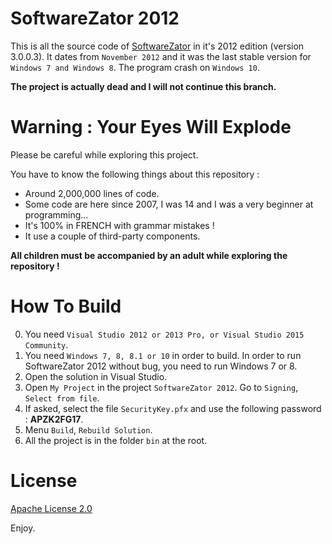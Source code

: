 # SoftwareZator 2012

This is all the source code of [SoftwareZator](http://softwarezator.velersoftware.com/) in it's 2012 edition (version 3.0.0.3). It dates from `November 2012` and it was the last stable version for `Windows 7 and Windows 8`. The program crash on `Windows 10`.

**The project is actually dead and I will not continue this branch.**


# Warning : Your Eyes Will Explode

Please be careful while exploring this project.

You have to know the following things about this repository :
* Around 2,000,000 lines of code.
* Some code are here since 2007, I was 14 and I was a very beginner at programming...
* It's 100% in FRENCH with grammar mistakes !
* It use a couple of third-party components.

**All children must be accompanied by an adult while exploring the repository !**


# How To Build

0. You need `Visual Studio 2012 or 2013 Pro, or Visual Studio 2015 Community`.
0. You need `Windows 7, 8, 8.1 or 10` in order to build. In order to run SoftwareZator 2012 without bug, you need to run Windows 7 or 8.
0. Open the solution in Visual Studio.
0. Open `My Project` in the project `SoftwareZator 2012`. Go to `Signing`, `Select from file`.
0. If asked, select the file `SecurityKey.pfx` and use the following password : **APZK2FG17**.
0. Menu `Build`, `Rebuild Solution`.
0. All the project is in the folder `bin` at the root.

# License

[Apache License 2.0](https://tldrlegal.com/license/apache-license-2.0-(apache-2.0))

Enjoy.
